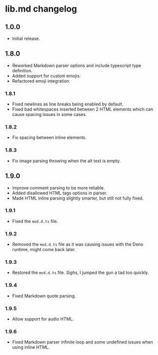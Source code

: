 # lib.md changelog

## 1.0.0

- Initial release.

## 1.8.0

- Reworked Markdown parser options and include typescript type definition.
- Added support for custom emojis.
- Refactored emoji integration.

### 1.8.1

- Fixed newlines as line breaks being enabled by default.
- Fixed bad whitespaces inserted between 2 HTML elements which can cause spacing issues in some cases.

### 1.8.2

- Fix spacing between inline elements.

### 1.8.3

- Fix image parsing throwing when the alt text is empty.

## 1.9.0

- Improve comment parsing to be more reliable.
- Added disallowed HTML tags options in parser.
- Made HTML inline parsing slightly smarter, but still not fully fixed.

### 1.9.1

- Fixed the `mod.d.ts` file.

### 1.9.2

- Removed the `mod.d.ts` file as it was causing issues with the Deno runtime, might come back later.

### 1.9.3

- Restored the `mod.d.ts` file. *Sighs*, I jumped the gun a tad too quickly.

### 1.9.4

- Fixed Markdown quote parsing.

### 1.9.5

- Allow support for audio HTML.

### 1.9.6

- Fixed Markdown parser infinite loop and some undefined issues when using inline HTML.
